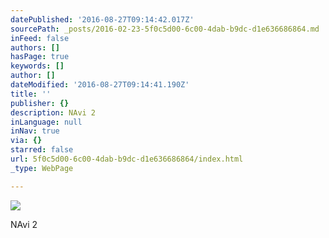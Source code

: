 ```yaml
---
datePublished: '2016-08-27T09:14:42.017Z'
sourcePath: _posts/2016-02-23-5f0c5d00-6c00-4dab-b9dc-d1e636686864.md
inFeed: false
authors: []
hasPage: true
keywords: []
author: []
dateModified: '2016-08-27T09:14:41.190Z'
title: ''
publisher: {}
description: NAvi 2
inLanguage: null
inNav: true
via: {}
starred: false
url: 5f0c5d00-6c00-4dab-b9dc-d1e636686864/index.html
_type: WebPage

---
```

![](https://s3-us-west-2.amazonaws.com/the-grid-img/p/5919db286d226f3ed2bb8d6e844d0bd1ac74936d.jpg)

NAvi 2